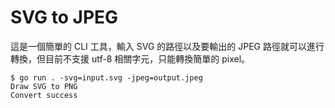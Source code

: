 # SVG to JPEG

這是一個簡單的 CLI 工具，輸入 SVG 的路徑以及要輸出的 JPEG 路徑就可以進行轉換，但目前不支援 utf-8 相關字元，只能轉換簡單的 pixel。

```shell
$ go run . -svg=input.svg -jpeg=output.jpeg
Draw SVG to PNG
Convert success
```
